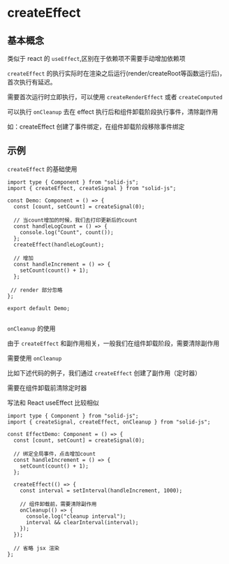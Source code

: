 # createEffect

## 基本概念

类似于 react 的 `useEffect`,区别在于依赖项不需要手动增加依赖项

`createEffect` 的执行实际时在渲染之后运行(render/createRoot等函数运行后)，首次执行有延迟。

需要首次运行时立即执行，可以使用 `createRenderEffect` 或者 `createComputed`

可以执行 `onCleanup` 去在 effect 执行后和组件卸载阶段执行事件，清除副作用

如：createEffect 创建了事件绑定，在组件卸载阶段移除事件绑定

## 示例

`createEffect` 的基础使用

```tsx
import type { Component } from "solid-js";
import { createEffect, createSignal } from "solid-js";

const Demo: Component = () => {
  const [count, setCount] = createSignal(0);

  // 当count增加的时候，我们去打印更新后的count
  const handleLogCount = () => {
    console.log("Count", count());
  };
  createEffect(handleLogCount);

  // 增加
  const handleIncrement = () => {
    setCount(count() + 1);
  };

 // render 部分忽略
};

export default Demo;


```

`onCleanup` 的使用

由于 `createEffect` 和副作用相关，一般我们在组件卸载阶段，需要清除副作用

需要使用 `onCleanup`

比如下述代码的例子，我们通过 `createEffect` 创建了副作用（定时器）

需要在组件卸载前清除定时器

写法和 React useEffect 比较相似

```tsx
import type { Component } from "solid-js";
import { createSignal, createEffect, onCleanup } from "solid-js";

const EffectDemo: Component = () => {
  const [count, setCount] = createSignal(0);

  // 绑定全局事件，点击增加count
  const handleIncrement = () => {
    setCount(count() + 1);
  };

  createEffect(() => {
    const interval = setInterval(handleIncrement, 1000);

    // 组件卸载前，需要清除副作用
    onCleanup(() => {
      console.log("cleanup interval");
      interval && clearInterval(interval);
    });
  });

  // 省略 jsx 渲染
};


```